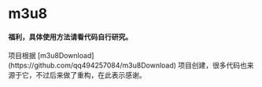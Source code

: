 # m3u8
<h4>福利，具体使用方法请看代码自行研究。</h4>
项目根据 [m3u8Download](https://github.com/qq494257084/m3u8Download) 项目创建，很多代码也来源于它，不过后来做了重构，在此表示感谢。
